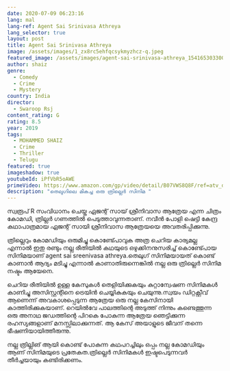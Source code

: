```yaml
---
date: 2020-07-09 06:23:16
lang: mal
lang-ref: Agent Sai Srinivasa Athreya
lang_selector: true
layout: post
title: Agent Sai Srinivasa Athreya
image: /assets/images/1_zx8rc5ehfqcsykmyzhcz-q.jpeg
featured_image: /assets/images/agent-sai-srinivasa-athreya_154165303300.jpg
author: shaiz
genre:
  - Comedy
  - Crime
  - Mystery
country: India
director:
  - Swaroop Rsj
content_rating: G
rating: 8.5
year: 2019
tags:
  - MOHAMMED SHAIZ
  - Crime
  - Thriller
  - Telugu
featured: true
imageshadow: true
youtubeId: iPfVbR5oAWE
primeVideo: https://www.amazon.com/gp/video/detail/B07VWS8Q8F/ref=atv_dp_share_cu_r
description: "തെലുഗിലെ മികച്ച ഒരു ത്രില്ലെർ സിനിമ "
---
```

സ്വരൂപ്‌ R സംവിധാനം ചെയ്ത ഏജന്റ് സായ് ശ്രീനിവാസ ആത്രേയ എന്ന ചിത്രം കോമഡി, ത്രില്ലർ ഗണത്തിൽ പെടുത്താവുന്നതാണ്. നവീൻ പോളി ഷെട്ടി കേന്ദ്ര കഥാപാത്രമായ ഏജന്റ് സായി ശ്രീനിവാസ ആത്രേയയെ അവതരിപ്പിക്കുന്നു.

 ത്രില്ലെറും കോമഡിയും ഒരുമിച്ചു കൊണ്ട്പോവുക അത്ര ചെറിയ കാര്യമല്ല എന്നാൽ ഇതു രണ്ടും നല്ല രീതിയിൽ കഥയുടെ ഒഴുക്കിനനുസരിച്ച് കൊണ്ട്പോയ സിനിമയാണ് agent sai sreenivasa athreya.തെലുഗ് സിനിമയായത് കൊണ്ട് കാണാൻ ആദ്യം മടിച്ചു എന്നാൽ കാണാതിരുന്നെങ്കിൽ നല്ല ഒരു ത്രില്ലെർ സിനിമ നഷ്ടം ആയേനെ.

ചെറിയ രീതിയിൽ ഉള്ള കേസുകൾ തെളിയിക്കുകയും കുറ്റാന്വേഷണ സിനിമകൾ കാണിച്ചു അസിസ്റ്റന്റിനെ ട്രെയിൻ ചെയ്യികുകയും ചെയുന്നു.സ്വയം ഡിറ്റക്റ്റീവ് ആണെന്ന് അവകാശപ്പെടുന്ന ആത്രേയ ഒരു നല്ല കേസിനായി കാത്തിരിക്കുകയാണ്. റെയിൽവേ പാലത്തിന്റെ അടുത്ത് നിന്നും കണ്ടെത്തുന്ന ഒരു അനാഥ ജഡത്തിന്റെ പിറകെ പോകുന്ന ആത്രേയ ഞെട്ടിക്കുന്ന രഹസ്യങ്ങളാണ് മനസ്സിലാക്കുന്നത്. ആ കേസ് അയാളുടെ ജീവന് തന്നെ ഭീഷണിയായിത്തീരുന്നു.

നല്ല ത്രില്ലിങ് ആയി കൊണ്ട് പോകുന്ന കഥപറച്ചിലും ഒപ്പം നല്ല കോമഡിയും ആണ് സിനിമയുടെ പ്രതേകത.ത്രില്ലെർ സിനിമകൾ ഇഷ്ടപെടുന്നവർ തീർച്ചയായും കണ്ടിരിക്കണം.